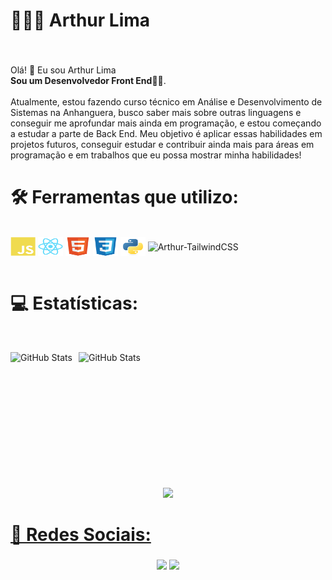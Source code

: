<h1 align="left">👨🏽‍💻 Arthur Lima</h1>

###

<br clear="both">

Olá! 👋 Eu sou Arthur Lima<br>**Sou um Desenvolvedor Front End**👨‍💻.<br><br>Atualmente, estou fazendo curso técnico em Análise e Desenvolvimento de Sistemas na Anhanguera, busco saber mais sobre outras linguagens e conseguir me aprofundar mais ainda em programação, e estou começando a estudar a parte de Back End. Meu objetivo é aplicar essas habilidades em projetos futuros, conseguir estudar e contribuir ainda mais para áreas em programação e em trabalhos que eu possa mostrar minha habilidades!

###

<h1 align="left">🛠️ Ferramentas que utilizo:</h1>
<div style="display: inline_block"><br>
    <img align="center" alt="Arthur-Js" height="30" width="40" src="https://raw.githubusercontent.com/devicons/devicon/master/icons/javascript/javascript-plain.svg">
    <img align="center" alt="Arthur-React" height="30" width="40" src="https://raw.githubusercontent.com/devicons/devicon/master/icons/react/react-original.svg">
    <img align="center" alt="Arthur-HTML" height="30" width="40" src="https://raw.githubusercontent.com/devicons/devicon/master/icons/html5/html5-original.svg">
    <img align="center" alt="Arthur-CSS" height="30" width="40" src="https://raw.githubusercontent.com/devicons/devicon/master/icons/css3/css3-original.svg">
    <img align="center" alt="Arthur-Python" height="30" width="40" src="https://raw.githubusercontent.com/devicons/devicon/master/icons/python/python-original.svg">
    <img align="center" alt="Arthur-TailwindCSS" height="30" width="40" src="https://raw.githubusercontent.com/marwin1991/profile-technology-icons/refs/heads/main/icons/tailwind_css.png">
</div>

<br clear="both">

<h1 align="left">💻 Estatísticas:</h1>

<br clear="both">
<div>
  <a href="https://github.com/limmazk">
 <img 
  align="left"
  alt="GitHub Stats"
  height="200px"
  style="padding-right: 10px;"
  src="https://github-readme-stats.vercel.app/api?username=limmazk&show_icons=true&theme=radical&include_all_commits=true&locale=pt-br"
 />

 <img 
  align="left"
  alt="GitHub Stats"
  height="200px"
  style="padding-right: 10px;"
  src="https://github-readme-stats.vercel.app/api/top-langs/?username=limmazk&theme=radical&layout=donut"
 />
 </div>

<br>


###





###

###

<br clear="both">
<br>
<div align="center">
  <img height="500" src="https://i.pinimg.com/originals/eb/50/87/eb50875a68b04b0480fa929af2c7547c.gif"  />
</div>

###

<h1 align="left">📱 Redes Sociais:</h1>

###

<div align="center">
  <a href ="mailto:limmaarthur08@gmail.com"><img src="https://img.shields.io/badge/-Gmail-%23333?style=for-the-badge&logo=gmail&logoColor=white" target="_blank"></a>
  <a href="https://www.linkedin.com/in/arthur-lima-027581326/" target="_blank"><img src="https://img.shields.io/badge/-LinkedIn-%230077B5?style=for-the-badge&logo=linkedin&logoColor=white" target="_blank"></a> 
</div>

###

<br clear="both">



###
